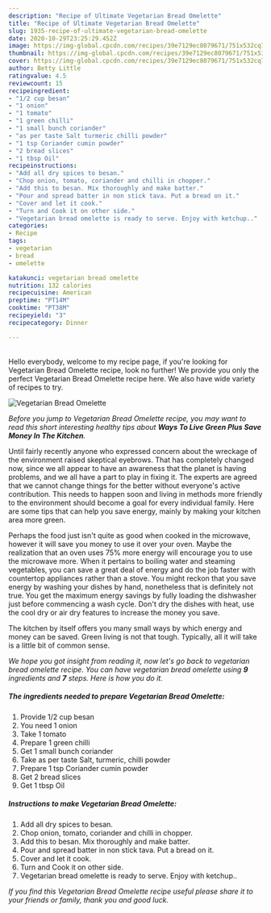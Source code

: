 ```yaml
---
description: "Recipe of Ultimate Vegetarian Bread Omelette"
title: "Recipe of Ultimate Vegetarian Bread Omelette"
slug: 1935-recipe-of-ultimate-vegetarian-bread-omelette
date: 2020-10-29T23:25:29.452Z
image: https://img-global.cpcdn.com/recipes/39e7129ec8079671/751x532cq70/vegetarian-bread-omelette-recipe-main-photo.jpg
thumbnail: https://img-global.cpcdn.com/recipes/39e7129ec8079671/751x532cq70/vegetarian-bread-omelette-recipe-main-photo.jpg
cover: https://img-global.cpcdn.com/recipes/39e7129ec8079671/751x532cq70/vegetarian-bread-omelette-recipe-main-photo.jpg
author: Betty Little
ratingvalue: 4.5
reviewcount: 15
recipeingredient:
- "1/2 cup besan"
- "1 onion"
- "1 tomato"
- "1 green chilli"
- "1 small bunch coriander"
- "as per taste Salt turmeric chilli powder"
- "1 tsp Coriander cumin powder"
- "2 bread slices"
- "1 tbsp Oil"
recipeinstructions:
- "Add all dry spices to besan."
- "Chop onion, tomato, coriander and chilli in chopper."
- "Add this to besan. Mix thoroughly and make batter."
- "Pour and spread batter in non stick tava. Put a bread on it."
- "Cover and let it cook."
- "Turn and Cook it on other side."
- "Vegetarian bread omelette is ready to serve. Enjoy with ketchup.."
categories:
- Recipe
tags:
- vegetarian
- bread
- omelette

katakunci: vegetarian bread omelette 
nutrition: 132 calories
recipecuisine: American
preptime: "PT14M"
cooktime: "PT38M"
recipeyield: "3"
recipecategory: Dinner

---
```

<br>
Hello everybody, welcome to my recipe page, if you're looking for Vegetarian Bread Omelette recipe, look no further! We provide you only the perfect Vegetarian Bread Omelette recipe here. We also have wide variety of recipes to try.
<br>


![Vegetarian Bread Omelette](https://img-global.cpcdn.com/recipes/39e7129ec8079671/751x532cq70/vegetarian-bread-omelette-recipe-main-photo.jpg)

<i>Before you jump to Vegetarian Bread Omelette recipe, you may want to read this short interesting healthy tips about 
<strong>Ways To Live Green Plus Save Money In The Kitchen</strong>.</i>
</br>

Until fairly recently anyone who expressed concern about the wreckage of the environment raised skeptical eyebrows. That has completely changed now, since we all appear to have an awareness that the planet is having problems, and we all have a part to play in fixing it. The experts are agreed that we cannot change things for the better without everyone's active contribution. This needs to happen soon and living in methods more friendly to the environment should become a goal for every individual family. Here are some tips that can help you save energy, mainly by making your kitchen area more green.

Perhaps the food just isn't quite as good when cooked in the microwave, however it will save you money to use it over your oven. Maybe the realization that an oven uses 75% more energy will encourage you to use the microwave more. When it pertains to boiling water and steaming vegetables, you can save a great deal of energy and do the job faster with countertop appliances rather than a stove. You might reckon that you save energy by washing your dishes by hand, nonetheless that is definitely not true. You get the maximum energy savings by fully loading the dishwasher just before commencing a wash cycle. Don't dry the dishes with heat, use the cool dry or air dry features to increase the money you save.

The kitchen by itself offers you many small ways by which energy and money can be saved. Green living is not that tough. Typically, all it will take is a little bit of common sense.


<i>We hope you got insight from reading it, now let's go back to vegetarian bread omelette recipe. You can have vegetarian bread omelette using <strong>9</strong> ingredients and <strong>7</strong> steps. Here is how you do it.
</i>

##### The ingredients needed to prepare Vegetarian Bread Omelette:

1. Provide 1/2 cup besan
1. You need 1 onion
1. Take 1 tomato
1. Prepare 1 green chilli
1. Get 1 small bunch coriander
1. Take as per taste Salt, turmeric, chilli powder
1. Prepare 1 tsp Coriander cumin powder
1. Get 2 bread slices
1. Get 1 tbsp Oil


##### Instructions to make Vegetarian Bread Omelette:

1. Add all dry spices to besan.
1. Chop onion, tomato, coriander and chilli in chopper.
1. Add this to besan. Mix thoroughly and make batter.
1. Pour and spread batter in non stick tava. Put a bread on it.
1. Cover and let it cook.
1. Turn and Cook it on other side.
1. Vegetarian bread omelette is ready to serve. Enjoy with ketchup..


<i>If you find this Vegetarian Bread Omelette recipe useful please share it to your friends or family, thank you and good luck.</i>
